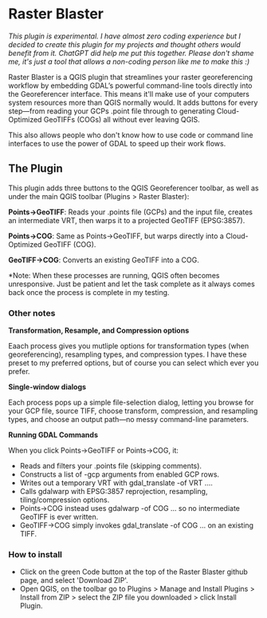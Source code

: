 # Raster Blaster

*This plugin is experimental. I have almost zero coding experience but I decided to create this plugin for my projects and thought others would benefit from it. ChatGPT did help me put this together. Please don't shame me, it's just a tool that allows a non-coding person like me to make this :)*

Raster Blaster is a QGIS plugin that streamlines your raster georeferencing workflow by embedding GDAL’s powerful command-line tools directly into the Georeferencer interface. This means it'll make use of your computers system resources more than QGIS normally would. It adds buttons for every step—from reading your GCPs .point file through to generating Cloud-Optimized GeoTIFFs (COGs) all without ever leaving QGIS.

This also allows people who don't know how to use code or command line interfaces to use the power of GDAL to speed up their work flows.


## The Plugin

This plugin adds three buttons to the QGIS Georeferencer toolbar, as well as under the main QGIS toolbar (Plugins > Raster Blaster):


**Points→GeoTIFF**: Reads your .points file (GCPs) and the input file, creates an intermediate VRT, then warps it to a projected GeoTIFF (EPSG:3857).


**Points→COG**: Same as Points→GeoTIFF, but warps directly into a Cloud-Optimized GeoTIFF (COG).


**GeoTIFF→COG**: Converts an existing GeoTIFF into a COG.


*Note: When these processes are running, QGIS often becomes unresponsive. Just be patient and let the task complete as it always comes back once the process is complete in my testing.



### Other notes

**Transformation, Resample, and Compression options**


Eaach process gives you mutliple options for transformation types (when georeferencing), resampling types, and compression types. I have these preset to my preferred options, but of course you can select which ever you prefer.


**Single-window dialogs**


 Each process pops up a simple file-selection dialog, letting you browse for your GCP file, source TIFF, choose transform, compression, and resampling types, and choose an output path—no messy command-line parameters.


**Running GDAL Commands**


When you click Points→GeoTIFF or Points→COG, it:  
- Reads and filters your .points file (skipping comments).  
- Constructs a list of -gcp arguments from enabled GCP rows.  
- Writes out a temporary VRT with gdal_translate -of VRT ….  
- Calls gdalwarp with EPSG:3857 reprojection, resampling, tiling/compression options.  
- Points→COG instead uses gdalwarp -of COG … so no intermediate GeoTIFF is ever written.  
- GeoTIFF→COG simply invokes gdal_translate -of COG … on an existing TIFF.  

### How to install
- Click on the green Code button at the top of the Raster Blaster github page, and select 'Download ZIP'.
- Open QGIS, on the toolbar go to Plugins > Manage and Install Plugins > Install from ZIP > select the ZIP file you downloaded > click Install Plugin.



